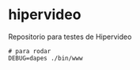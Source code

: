 hipervideo
==========

Repositorio para testes de Hipervideo

```
# para rodar
DEBUG=dapes ./bin/www
```
